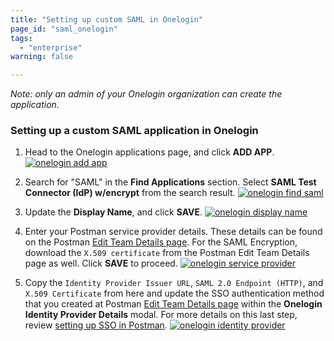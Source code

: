 ```yaml
---
title: "Setting up custom SAML in Onelogin"
page_id: "saml_onelogin"
tags: 
  - "enterprise"
warning: false

---
```


*Note: only an admin of your Onelogin organization can create the application.*

### Setting up a custom SAML application in Onelogin

1. Head to the Onelogin applications page, and click **ADD APP**.
   [![onelogin add app](https://assets.postman.com/postman-docs/onelogin_add_app.png)](https://assets.postman.com/postman-docs/onelogin_add_app.png)  

2. Search for "SAML" in the **Find Applications** section. Select **SAML Test Connector (IdP) w/encrypt** from the search result. 
   [![onelogin find saml](https://assets.postman.com/postman-docs/onelogin_find_saml.png)](https://assets.postman.com/postman-docs/onelogin_find_saml.png)

3. Update the **Display Name**, and click **SAVE**.
   [![onelogin display name](https://assets.postman.com/postman-docs/onelogin_display.png)](https://assets.postman.com/postman-docs/onelogin_display.png)

4. Enter your Postman service provider details. These details can be found on the Postman [Edit Team Details page](https://go.postman.co/settings/team/general). For the SAML Encryption, download the `X.509 certificate` from the Postman Edit Team Details page as well. Click **SAVE** to proceed.
   [![onelogin service provider](https://assets.postman.com/postman-docs/onelogin_service_provider.png)](https://assets.postman.com/postman-docs/onelogin_service_provider.png)

5. Copy the `Identity Provider Issuer URL`, `SAML 2.0 Endpoint (HTTP)`, and `X.509 Certificate` from here and update the SSO authentication method that you created at Postman [Edit Team Details page](https://go.postman.co/settings/team/general) within the **Onelogin Identity Provider Details** modal. For more details on this last step, review [setting up SSO in Postman](https://learning.getpostman.com/docs/enterprise/sso/admin_sso). 
   [![onelogin identity provider](https://assets.postman.com/postman-docs/onelogin_identity_provider.png)](https://assets.postman.com/postman-docs/onelogin_identity_provider.png)
